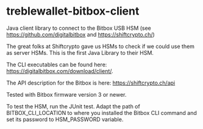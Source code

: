 # treblewallet-bitbox-client
Java client library to connect to the Bitbox USB HSM (see https://github.com/digitalbitbox and https://shiftcrypto.ch/)

The great folks at Shiftcrypto gave us HSMs to check if we could use them as server HSMs. This is the first Java Library to their HSM.

The CLI executables can be found here: https://digitalbitbox.com/download/client/. 

The API description for the Bitbox is here: https://shiftcrypto.ch/api

Tested with Bitbox firmware version 3 or newer.

To test the HSM, run the JUnit test. Adapt the path of BITBOX_CLI_LOCATION to where you installed the Bitbox CLI command and set its 
password to HSM_PASSWORD variable.
